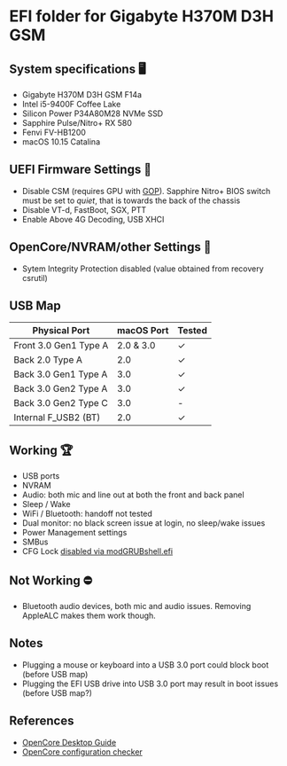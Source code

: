 # EFI folder for Gigabyte H370M D3H GSM

## System specifications 🖥
- Gigabyte H370M D3H GSM F14a
- Intel i5-9400F Coffee Lake
- Silicon Power P34A80M28 NVMe SSD
- Sapphire Pulse/Nitro+ RX 580
- Fenvi FV-HB1200
- macOS 10.15 Catalina

## UEFI Firmware Settings 🔧
- Disable CSM (requires GPU with [GOP](https://uefi.org/sites/default/files/resources/UPFS11_P4_UEFI_GOP_AMD.pdf)). Sapphire Nitro+ BIOS switch must be set to _quiet_, that is towards the back of the chassis
- Disable VT-d, FastBoot, SGX, PTT
- Enable Above 4G Decoding, USB XHCI

## OpenCore/NVRAM/other Settings 🔧
- Sytem Integrity Protection disabled (value obtained from recovery csrutil)

## USB Map
|     Physical Port     | macOS Port | Tested |
| --------------------- | -----------| ------ |
| Front 3.0 Gen1 Type A | 2.0 & 3.0  |   ✓    |
| Back 2.0 Type A       |     2.0    |   ✓    |
| Back 3.0 Gen1 Type A  |     3.0    |   ✓    |
| Back 3.0 Gen2 Type A  |     3.0    |   ✓    |
| Back 3.0 Gen2 Type C  |     3.0    |   -    |
| Internal F_USB2 (BT)  |     2.0    |   ✓    |



## Working 🏆
- USB ports
- NVRAM
- Audio: both mic and line out at both the front and back panel
- Sleep / Wake
- WiFi / Bluetooth: handoff not tested
- Dual monitor: no black screen issue at login, no sleep/wake issues
- Power Management settings
- SMBus
- CFG Lock [disabled via modGRUBshell.efi](https://dortania.github.io/OpenCore-Desktop-Guide/extras/msr-lock.html)

## Not Working ⛔
- Bluetooth audio devices, both mic and audio issues. Removing AppleALC makes them work though.

## Notes
- Plugging a mouse or keyboard into a USB 3.0 port could block boot (before USB map)
- Plugging the EFI USB drive into USB 3.0 port may result in boot issues (before USB map?)

## References
* [OpenCore Desktop Guide](https://dortania.github.io/OpenCore-Desktop-Guide/)
* [OpenCore configuration checker](https://opencore.slowgeek.com/)

